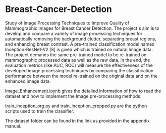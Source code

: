 # Breast-Cancer-Detection
Study of Image Processing Techniques to Improve Quality of  Mammographic Images for Breast Cancer Detection.
The project's aim is to develop and compare a variety of image processing techniques for automatically removing the background clutter, separating breast regions, and enhancing breast contrast. A pre-trained classification model named Inception-ResNet-V2 [8] is given which is trained on natural Image data. The project demands the same pre-trained model to be re-trained on mammographic processed data as well as the raw data. In the end, the evaluation metrics (like AUC, ROC) will measure the effectiveness of the developed image processing techniques by comparing the classification performance between the model re-trained on the original data and on the enhanced image data.

Image_Enhancement.ipynb gives the detailed information of how to read the dataset and how to implement the Image pre-processing methods.

train_inception_org.py and train_inception_cropped.py are the python scripts used to train the classifier.

The dataset folder can be found in the link as provided in the appendix manual.
